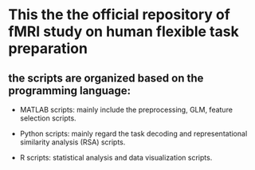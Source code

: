 # This the the official repository of fMRI study on human flexible task preparation

## the scripts are organized based on the programming language:
- MATLAB scripts:
  mainly include the preprocessing, GLM, feature selection scripts.

- Python scripts:
  mainly regard the task decoding and representational similarity analysis \(RSA\) scripts.

- R scripts:
  statistical analysis and data visualization scripts.
